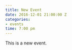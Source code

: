 ```yaml
---
title: New Event
date: 2016-12-01 21:00:00 Z
categories:
- events
time: 7:00 pm
---
```


This is a new event.
